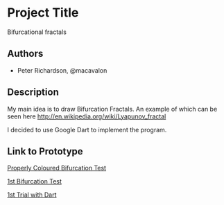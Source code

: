 # Project Title
Bifurcational fractals 

## Authors
- Peter Richardson, @macavalon


## Description
My main idea is to draw Bifurcation Fractals.
An example of which can be seen here http://en.wikipedia.org/wiki/Lyapunov_fractal

I decided to use Google Dart to implement the program.

## Link to Prototype

[Properly Coloured Bifurcation Test](http://macavalon.com/devart/2ndBifurcationTest/bifurcationtest.html "Properly Coloured Bifurcation Test")

[1st Bifurcation Test](http://macavalon.com/devart/1stBifurcationTest/bifurcationtest.html "1st Bifurcation Test")

[1st Trial with Dart](http://macavalon.com/devart/1stTrial/bifurcationtest.html "1st Trial")

